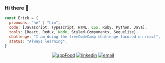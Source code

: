 ### Hi there 👋
```javascript
const Erick = {
  pronouns: "he" | "him",
  code: [Javascript, Typescript, HTML, CSS, Ruby, Python, Java],
  tools: [React, Redux, Node, Styled-Components, Sequelize],
  challenge: "I am doing the freeCodeCamp challenge focused on react",
  status: "Always learning",
}
```
<p align="center">
  <a href="https://app-food-gold.vercel.app/"><img src="https://img.icons8.com/color/95/000000/real-food-for-meals.png" alt="appFood"/></a>
  <a href="https://www.linkedin.com/in/erick-ayllon"><img src="https://img.icons8.com/color/96/000000/linkedin.png" alt="linkedin"/></a>
  <a href="mailto:erickayllon@gmail.com"><img src="https://img.icons8.com/color/96/000000/gmail.png" alt="email"/></a>
</p>
